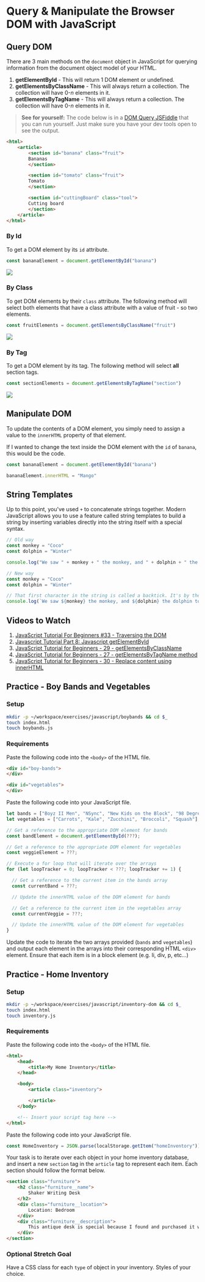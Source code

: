 # Query & Manipulate the Browser DOM with JavaScript

## Query DOM

There are 3 main methods on the `document` object in JavaScript for querying information from the document object model of your HTML.

1. **getElementById** - This will return 1 DOM element or undefined.
1. **getElementsByClassName** - This will always return a collection. The collection will have 0-_n_ elements in it. 
1. **getElementsByTagName** - This will always return a collection. The collection will have 0-_n_ elements in it.

> **See for yourself:** The code below is in a [DOM Query JSFiddle](https://jsfiddle.net/chortlehoort/m3twofe2/) that you can run yourself. Just make sure you have your dev tools open to see the output.

```html
<html>
    <article>
        <section id="banana" class="fruit">
        Bananas
        </section>

        <section id="tomato" class="fruit">
        Tomato
        </section>

        <section id="cuttingBoard" class="tool">
        Cutting board
        </section>
    </article>
</html>
```

### By Id

To get a DOM element by its `id` attribute.

```js
const bananaElement = document.getElementById("banana")
```

![](./images/getElementById.png)

### By Class

To get DOM elements by their `class` attribute. The following method will select both elements that have a class attribute with a value of fruit - so two elements.

```js
const fruitElements = document.getElementsByClassName("fruit")
```

![](./images/getElementsByClassName.png)

### By Tag

To get a DOM element by its tag. The following method will select **all** section tags.

```js
const sectionElements = document.getElementsByTagName("section")
```

![](./images/getElementsByTagName.png)

## Manipulate DOM

To update the contents of a DOM element, you simply need to assign a value to the `innerHTML` property of that element.

If I wanted to change the text inside the DOM element with the `id` of `banana`, this would be the code.

```js
const bananaElement = document.getElementById("banana")

bananaElement.innerHTML = "Mango"
```

## String Templates

Up to this point, you've used `+` to concatenate strings together. Modern JavaScript allows you to use a feature called string templates to build a string by inserting variables directly into the string itself with a special syntax.

```js
// Old way
const monkey = "Coco"
const dolphin = "Winter"

console.log("We saw " + monkey + " the monkey, and " + dolphin + " the dolphin today")
```

```js
// New way
const monkey = "Coco"
const dolphin = "Winter"

// That first character in the string is called a backtick. It's by the esc key.
console.log(`We saw ${monkey} the monkey, and ${dolphin} the dolphin today`)
```

## Videos to Watch

1. [JavaScript Tutorial For Beginners #33 - Traversing the DOM](https://www.youtube.com/watch?v=SowaJlX1uKA)
1. [Javascript Tutorial Part 8: Javascript getElementById](https://www.youtube.com/watch?v=Rk3bekL3TLc)
1. [JavaScript Tutorial for Beginners - 29 - getElementsByClassName](https://www.youtube.com/watch?v=ChLd2yFp-lA)
1. [JavaScript Tutorial for Beginners - 27 - getElementsByTagName method](https://www.youtube.com/watch?v=SwMgOMfelC8)
1. [JavaScript Tutorial for Beginners - 30 - Replace content using innerHTML](https://www.youtube.com/watch?v=dlaYyZ6vW48)

## Practice - Boy Bands and Vegetables

### Setup

```bash
mkdir -p ~/workspace/exercises/javascript/boybands && cd $_
touch index.html
touch boybands.js
```

### Requirements

Paste the following code into the `<body>` of the HTML file.

```html
<div id="boy-bands">
</div>

<div id="vegetables">
</div>
```

Paste the following code into your JavaScript file.

```js
let bands = ["Boyz II Men", "NSync", "New Kids on the Block", "98 Degrees", "One Direction"];
let vegetables = ["Carrots", "Kale", "Zucchini", "Broccoli", "Squash"];

// Get a reference to the appropriate DOM element for bands
const bandElement = document.getElementById(???);

// Get a reference to the appropriate DOM element for vegetables
const veggieElement = ???;

// Execute a for loop that will iterate over the arrays
for (let loopTracker = 0; loopTracker < ???; loopTracker += 1) {

  // Get a reference to the current item in the bands array
  const currentBand = ???;

  // Update the innerHTML value of the DOM element for bands

  // Get a reference to the current item in the vegetables array
  const currentVeggie = ???;

  // Update the innerHTML value of the DOM element for vegetables
}
```

Update the code to iterate the two arrays provided (`bands` and `vegetables`) and output each element in the arrays into their corresponding HTML `<div>` element. Ensure that each item is in a block element (e.g. li, div, p, etc...)

## Practice - Home Inventory

### Setup

```bash
mkdir -p ~/workspace/exercises/javascript/inventory-dom && cd $_
touch index.html
touch inventory.js
```

### Requirements

Paste the following code into the `<body>` of the HTML file.

```html
<html>
    <head>
        <title>My Home Inventory</title>
    </head>

    <body>
        <article class="inventory">

        </article>
    </body>

    <!-- Insert your script tag here -->
</html>
```

Paste the following code into your JavaScript file.

```js
const HomeInventory = JSON.parse(localStorage.getItem("homeInventory"))
```

Your task is to iterate over each object in your home inventory database, and insert a new `section` tag in the `article` tag to represent each item. Each section should follow the format below.

```html
<section class="furniture">
    <h2 class="furniture__name">
        Shaker Writing Desk
    </h2>
    <div class="furniture__location">
        Location: Bedroom
    </div>
    <div class="furniture__description">
        This antique desk is special because I found and purchased it with my wife at an Ohio Amish auction.
    </div>
</section>
```

### Optional Stretch Goal

Have a CSS class for each `type` of object in your inventory. Styles of your choice.
